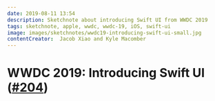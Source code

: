 ```yaml
---
date: 2019-08-11 13:54
description: Sketchnote about introducing Swift UI from WWDC 2019
tags: sketchnote, apple, wwdc, wwdc-19, iOS, swift-ui
image: images/sketchnotes/wwdc19-introducing-swift-ui-small.jpg
contentCreator:  Jacob Xiao and Kyle Macomber 
---
```


# WWDC 2019: Introducing Swift UI ([#204](https://developer.apple.com/wwdc19/204))
